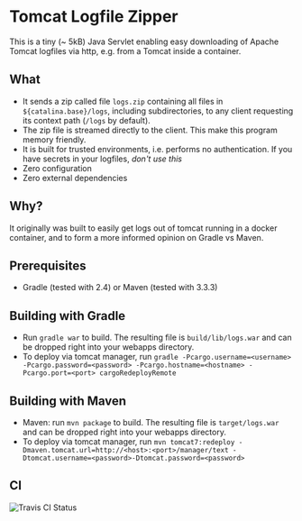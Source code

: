 # Tomcat Logfile Zipper
This is a tiny (~ 5kB) Java Servlet enabling easy downloading of Apache Tomcat logfiles via http, e.g. from a Tomcat inside a container.

## What
* It sends a zip called file `logs.zip` containing all files in `${catalina.base}/logs`, including subdirectories, to any client requesting its context path (`/logs` by default).
* The zip file is streamed directly to the client. This make this program memory friendly.
* It is built for trusted environments, i.e. performs no authentication. If you have secrets in your logfiles, *don't use this*
* Zero configuration
* Zero external dependencies

## Why?
It originally was built to easily get logs out of tomcat running in a docker container, and to form a more informed opinion on Gradle vs Maven.

## Prerequisites
* Gradle (tested with 2.4) or Maven (tested with 3.3.3)

## Building with Gradle
* Run `gradle war` to build. The resulting file is `build/lib/logs.war` and can be dropped right into your webapps directory.
* To deploy via tomcat manager, run `gradle -Pcargo.username=<username> -Pcargo.password=<password> -Pcargo.hostname=<hostname> -Pcargo.port=<port> cargoRedeployRemote`

## Building with Maven
* Maven: run `mvn package` to build. The resulting file is `target/logs.war` and can be dropped right into your webapps directory.
* To deploy via tomcat manager, run `mvn tomcat7:redeploy -Dmaven.tomcat.url=http://<host>:<port>/manager/text -Dtomcat.username=<password>-Dtomcat.password=<password>`

## CI
![Travis CI Status](https://travis-ci.org/cbonitz/tomcat-logfile-zipper.svg)
